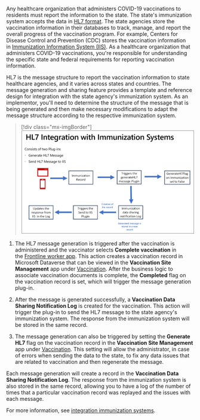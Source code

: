 Any healthcare organization that administers COVID-19 vaccinations to residents must report the information to the state. The state's immunization system accepts the data in [HL7 format](http://www.hl7.org/implement/standards/?azure-portal=true). The state agencies store the vaccination information in their databases to track, manage, and report the overall progress of the vaccination program. For example, Centers for Disease Control and Prevention (CDC) stores the vaccination information in [Immunization Information System (IIS)](https://www.cdc.gov/vaccines/programs/iis/func-stds.html/?azure-portal=true). As a healthcare organization that administers COVID-19 vaccinations, you're responsible for understanding the specific state and federal requirements for reporting vaccination information.

HL7 is the message structure to report the vaccination information to state healthcare agencies, and it varies across states and countries. The message generation and sharing feature provides a template and reference design for integration with the state agency's immunization system. As an implementor, you'll need to determine the structure of the message that is being generated and then make necessary modifications to adapt the message structure according to the respective immunization system.

> [!div class="mx-imgBorder"]
> [![Flow chart of HL7 integration with immunization systems.](../media/integration.png)](../media/integration.png#lightbox)

1. The HL7 message generation is triggered after the vaccination is administered and the vaccinator selects **Complete vaccination** in the [Frontline worker app](/dynamics365/industry/vaccination-management/check-in-administer/?azure-portal=true). This action creates a vaccination record in Microsoft Dataverse that can be viewed in the **Vaccination Site Management** app under [Vaccination](/dynamics365/industry/vaccination-management/site-management/?azure-portal=true). After the business logic to associate vaccination documents is complete, the **Completed** flag on the vaccination record is set, which will trigger the message generation plug-in.

1. After the message is generated successfully, a **Vaccination Data Sharing Notification Log** is created for the vaccination. This action will trigger the plug-in to send the HL7 message to the state agency's immunization system. The response from the immunization system will be stored in the same record.

1. The message generation can also be triggered by setting the **Generate HL7** flag on the vaccination record in the **Vaccination Site Management** app under [Vaccination](/dynamics365/industry/vaccination-management/site-management/?azure-portal=true). This setting will allow the administrator, in case of errors when sending the data to the state, to fix any data issues that are related to vaccination and then regenerate the message.

Each message generation will create a record in the **Vaccination Data Sharing Notification Log**. The response from the immunization system is also stored in the same record, allowing you to have a log of the number of times that a particular vaccination record was replayed and the issues with each message.

For more information, see [integration immunization systems](/dynamics365/industry/vaccination-management/integration-immunization-systems/?azure-portal=true).

